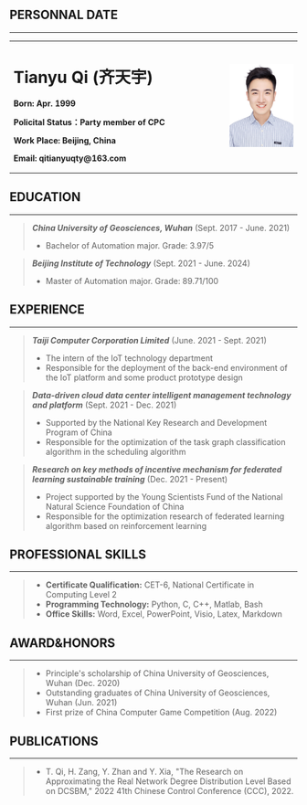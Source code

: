 ## PERSONNAL DATE
---

<div>
<table border="0">
  <tr>
    <td width="75%">
      <h1>Tianyu Qi (齐天宇)</h1>
      <p><b>Born: Apr. 1999</b></p>
      <p><b>Policital Status：Party member of CPC</b></p>
      <p><b>Work Place: Beijing, China</b></p>
      <p><b>Email: qitianyuqty@163.com</b></p>
    </td>
    <td width="25%">
      <img src="/TianyuQi.jpg" width="100%">      
    </td>
  </tr>
</table>
</div>

## EDUCATION
---

> ***China University of Geosciences, Wuhan***    (Sept. 2017 - June. 2021)
>
> - Bachelor of Automation major. Grade: 3.97/5 

> ***Beijing Institute of Technology***    (Sept. 2021 - June. 2024)
>
> - Master of Automation major. Grade: 89.71/100

## EXPERIENCE
---

> ***Taiji Computer Corporation Limited***    (June. 2021 - Sept. 2021)
>
> - The intern of the IoT technology department
> - Responsible for the deployment of the back-end environment of the IoT platform and some product prototype design

> ***Data-driven cloud data center intelligent management technology and platform***    (Sept. 2021 - Dec. 2021)
>
> - Supported by the National Key Research and Development Program of China
> - Responsible for the optimization of the task graph classification algorithm in the scheduling algorithm

> ***Research on key methods of incentive mechanism for federated learning sustainable training***    (Dec. 2021 - Present)
>
> - Project supported by the Young Scientists Fund of the National Natural Science Foundation of China
> - Responsible for the optimization research of federated learning algorithm based on reinforcement learning

## PROFESSIONAL SKILLS
---

> - **Certificate Qualification:** CET-6, National Certificate in Computing Level 2
> - **Programming Technology:** Python, C, C++, Matlab, Bash
> - **Office Skills:** Word, Excel, PowerPoint, Visio, Latex, Markdown

## AWARD&HONORS
---

> - Principle's scholarship of China University of Geosciences, Wuhan    (Dec. 2020)
> - Outstanding graduates of China University of Geosciences, Wuhan    (Jun. 2021)
> - First prize of China Computer Game Competition    (Aug. 2022)

## PUBLICATIONS
---

> - T. Qi, H. Zang, Y. Zhan and Y. Xia, "The Research on Approximating the Real Network Degree Distribution Level Based on DCSBM," 2022 41th Chinese Control Conference (CCC), 2022.

